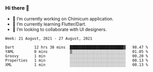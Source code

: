 ### Hi there 👋

<!--
**devcat37/devcat37** is a ✨ _special_ ✨ repository because its `README.md` (this file) appears on your GitHub profile.-->


- 🔭 I’m currently working on Chimicum application.
- 🌱 I’m currently learning Flutter/Dart.
- 👯 I’m looking to collaborate with UI designers.
<!-- - 🤔 I’m looking for help with ... -->

<!--START_SECTION:waka-->
```text
Week: 21 August, 2021 - 27 August, 2021

Dart         12 hrs 38 mins  ████████████████████████▓   98.47 % 
YAML         8 mins          ▒░░░░░░░░░░░░░░░░░░░░░░░░   01.05 % 
Groovy       1 min           ░░░░░░░░░░░░░░░░░░░░░░░░░   00.20 % 
Properties   1 min           ░░░░░░░░░░░░░░░░░░░░░░░░░   00.13 % 
XML          1 min           ░░░░░░░░░░░░░░░░░░░░░░░░░   00.13 % 
```
<!--END_SECTION:waka-->
